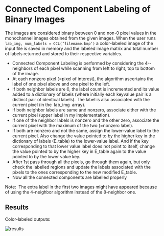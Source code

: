 Connected Component Labeling of Binary Images
=======================================
The images are considered binary between 0 and non-­0 pixel values in the mono­channel images obtained from the given images. When the user runs 
`lab_img, num_labels = CCL(‘filename.bmp’)` 
a color-­labeled image of the input file is saved in memory and the labeled image matrix and total number of labels returned and stored to their respective variables. 

+ Connected Component Labeling is performed by considering the 4-­neighbors of each pixel while scanning from left to right, top to bottom of the image.
+  At each nonzero pixel (=pixel of interest), the algorithm ascertains the label of one pixel above and one pixel to the left. 
+  If both neighbor labels are 0, the label count is incremented and its value added to a dictionary of labels (where initially each key­value pair is a distinct pair of identical labels). The label is also associated with the current pixel (in the ​ lab_img ​ array). 
+ If both neighbor labels are same and nonzero, associate either with the current pixel (upper label in my implementation). 
+ If one of the neighbor labels is nonzero and the other zero, associate the current pixel with the maximum of the two (=nonzero label). 
+ If both are nonzero and not the same, assign the lower-­value label to the current pixel. Also change the value pointed to by the higher key in the dictionary of labels (E\_table) to the lower-­value label. And if the key corresponding to that lower value label does not point to itself, change the value pointed to by the higher key in E_table again to the value pointed to by the lower value key. 
+ After 1st pass through all the pixels, go through them again, but only check the labelled regions and update the labels associated with the pixels to the ones corresponding to the new modified E_table. 
+ Now all the connected components are labelled properly

Note: ​ The extra label in the first two images might have appeared because of using the 4­-neighbor algorithm instead of the 8­-neighbor one. 

Results
---------
Color-labeled outputs:

![results](https://raw.githubusercontent.com/tanay-bits/cvlib/master/Connected%20Component%20Labeling/cclresults.png)
